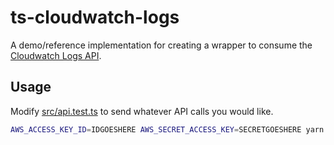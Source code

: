 # ts-cloudwatch-logs

A demo/reference implementation for creating a wrapper to consume the [Cloudwatch Logs API](https://docs.aws.amazon.com/AmazonCloudWatchLogs/latest/APIReference/Welcome.html).

## Usage

Modify [src/api.test.ts](src/api.test.ts) to send whatever API calls you would like.

```sh
AWS_ACCESS_KEY_ID=IDGOESHERE AWS_SECRET_ACCESS_KEY=SECRETGOESHERE yarn ts-node src/api.test.ts
```

